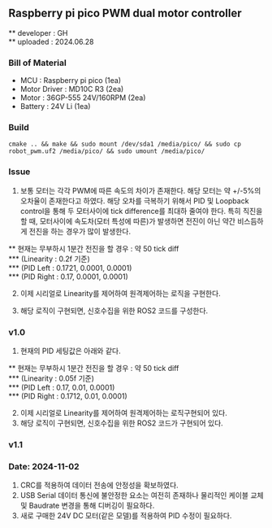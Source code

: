 ## Raspberry pi pico PWM dual motor controller

** developer : GH  
** uploaded : 2024.06.28  


### Bill of Material  

* MCU : Raspberry pi pico (1ea)  
* Motor Driver : MD10C R3 (2ea)  
* Motor : 36GP-555 24V/160RPM (2ea)  
* Battery : 24V Li (1ea)  

### Build

```
cmake .. && make && sudo mount /dev/sda1 /media/pico/ && sudo cp robot_pwm.uf2 /media/pico/ && sudo umount /media/pico/

```

### Issue
1. 보통 모터는 각각 PWM에 따른 속도의 차이가 존재한다. 해당 모터는 약 +/-5%의 오차율이 존재한다고 하였다. 해당 오차를 극복하기 위해서 PID 및 Loopback control을 통해 두 모터사이에 tick difference를 최대하 줄여야 한다. 특히 직진을 할 때, 모터사이에 속도차(모터 특성에 따른)가 발생하면 전진이 아닌 약간 비스듬하게 전진을 하는 경우가 많이 발생한다.  

<P>
** 현재는 무부하시 1분간 전진을 할 경우 : 약 50 tick diff  <br>
***    (Linearity : 0.2f 기준)   <br>
***    (PID Left : 0.1721, 0.0001, 0.0001)  <br>
***    (PID Right : 0.17, 0.0001, 0.0001)  <br>
</p>

2. 이제 시리얼로 Linearity를 제어하여 원격제어하는 로직을 구현한다.

3. 해당 로직이 구현되면, 신호수집을 위한 ROS2 코드를 구성한다. 

### v1.0  
1. 현재의 PID 세팅값은 아래와 같다.
<P>
** 현재는 무부하시 1분간 전진을 할 경우 : 약 50 tick diff  <br>
***    (Linearity : 0.05f 기준)   <br>
***    (PID Left : 0.17, 0.01, 0.0001)  <br>
***    (PID Right : 0.1712, 0.01, 0.0001)  <br>
</p>

2. 이제 시리얼로 Linearity를 제어하여 원격제어하는 로직구현되어 있다.
3. 해당 로직이 구현되면, 신호수집을 위한 ROS2 코드가 구현되어 있다.  

### v1.1  
### Date: 2024-11-02
1. CRC를 적용하여 데이터 전송에 안정성을 확보하였다.  
2. USB Serial 데이터 통신에 불안정한 요소는 여전히 존재하나 물리적인 케이블 교체 및 Baudrate 변경을 통해 디버깅이 필요하다.  
3. 새로 구매한 24V DC 모터(같은 모델)를 적용하여 PID 수정이 필요하다.  


